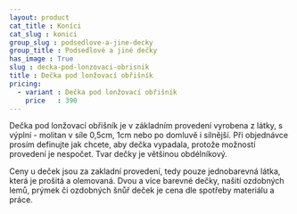 ```yaml
---
layout: product
cat_title : Koníci
cat_slug : konici
group_slug : podsedlove-a-jine-decky
group_title : Podsedlové a jiné dečky
has_image : True
slug : decka-pod-lonzovaci-obrisnik
title : Dečka pod lonžovací obřišník
pricing:
  - variant : Dečka pod lonžovací obřišník
    price   : 390
---
```


Dečka pod lonžovací obřišník je v základním provedení vyrobena z látky, s výplní - molitan v síle 0,5cm, 1cm nebo po domluvě i silnější.
Při objednávce prosím definujte jak chcete, aby dečka vypadala, protože možností provedení je nespočet.
Tvar dečky je většinou obdélníkový.

Ceny u deček jsou za zakladní provedení, tedy pouze jednobarevná látka, která je prošitá a olemovaná.
Dvou a více barevné dečky, našití ozdobných lemů, prýmek či ozdobných šnůř deček je cena dle spotřeby materiálu a práce.

